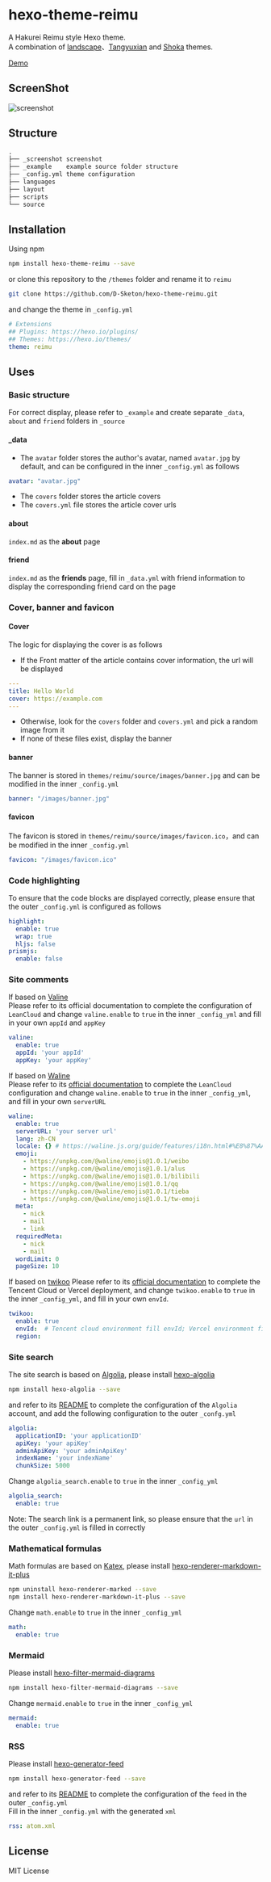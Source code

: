# hexo-theme-reimu
A Hakurei Reimu style Hexo theme.  
A combination of [landscape](https://github.com/hexojs/hexo-theme-landscape)、[Tangyuxian](https://github.com/tangyuxian/hexo-theme-tangyuxian) and [Shoka](https://github.com/amehime/hexo-theme-shoka) themes.  

[Demo](https://d-sketon.github.io)   
## ScreenShot
![screenshot](https://fastly.jsdelivr.net/gh/D-Sketon/blog-img/Reimu.jpg)

## Structure
```txt
.
├── _screenshot screenshot
├── _example    example source folder structure
├── _config.yml theme configuration
├── languages
├── layout
├── scripts
└── source
```
## Installation
Using npm
```bash
npm install hexo-theme-reimu --save
```
or clone this repository to the `/themes` folder and rename it to `reimu`
```bash
git clone https://github.com/D-Sketon/hexo-theme-reimu.git
```
and change the theme in `_config.yml`
```yaml
# Extensions
## Plugins: https://hexo.io/plugins/
## Themes: https://hexo.io/themes/
theme: reimu
```
## Uses
### Basic structure
For correct display, please refer to `_example` and create separate `_data`, `about` and `friend` folders in `_source`
#### _data
- The `avatar` folder stores the author's avatar, named `avatar.jpg` by default, and can be configured in the inner `_config.yml` as follows
```yaml
avatar: "avatar.jpg"
```
- The `covers` folder stores the article covers
- The `covers.yml` file stores the article cover urls
#### about
`index.md` as the **about** page
#### friend
`index.md` as the **friends** page, fill in `_data.yml` with friend information to display the corresponding friend card on the page
###  Cover, banner and favicon
#### Cover
The logic for displaying the cover is as follows  
- If the Front matter of the article contains cover information, the url will be displayed
```yaml
---
title: Hello World
cover: https://example.com
---
```
- Otherwise, look for the `covers` folder and `covers.yml` and pick a random image from it
- If none of these files exist, display the banner
#### banner
The banner is stored in `themes/reimu/source/images/banner.jpg` and can be modified in the inner `_config.yml`
```yaml
banner: "/images/banner.jpg"
```
#### favicon
The favicon is stored in `themes/reimu/source/images/favicon.ico`，and can be modified in the inner `_config.yml`
```yaml
favicon: "/images/favicon.ico"
```
### Code highlighting
To ensure that the code blocks are displayed correctly, please ensure that the outer `_config.yml` is configured as follows
```yaml
highlight:
  enable: true
  wrap: true
  hljs: false
prismjs:
  enable: false
```
### Site comments
If based on [Valine](https://valine.js.org/)  
Please refer to its official documentation to complete the configuration of `LeanCloud` and change `valine.enable` to `true` in the inner `_config_yml` and fill in your own `appId` and `appKey`
```yaml
valine:
  enable: true
  appId: 'your appId'
  appKey: 'your appKey'
```

If based on [Waline](https://waline.js.org/)  
Please refer to its [official documentation](https://waline.js.org/guide/get-started/) to complete the `LeanCloud` configuration and change `waline.enable` to `true` in the inner `_config_yml`, and fill in your own `serverURL`
```yaml
waline:
  enable: true
  serverURL: 'your server url'
  lang: zh-CN
  locale: {} # https://waline.js.org/guide/features/i18n.html#%E8%87%AA%E5%AE%9A%E4%B9%89%E8%AF%AD%E8%A8%80
  emoji:
    - https://unpkg.com/@waline/emojis@1.0.1/weibo
    - https://unpkg.com/@waline/emojis@1.0.1/alus
    - https://unpkg.com/@waline/emojis@1.0.1/bilibili
    - https://unpkg.com/@waline/emojis@1.0.1/qq
    - https://unpkg.com/@waline/emojis@1.0.1/tieba
    - https://unpkg.com/@waline/emojis@1.0.1/tw-emoji
  meta: 
    - nick
    - mail
    - link
  requiredMeta:
    - nick
    - mail
  wordLimit: 0
  pageSize: 10
```

If based on [twikoo](https://twikoo.js.org)
Please refer to its [official documentation](https://twikoo.js.org/quick-start.html) to complete the Tencent Cloud or Vercel deployment, and change `twikoo.enable` to `true` in the inner `_config_yml`, and fill in your own `envId`.
```yml
twikoo:
  enable: true
  envId:  # Tencent cloud environment fill envId; Vercel environment fill address (https://xxx.vercel.app)
  region: 
```

### Site search
The site search is based on [Algolia](https://www.algolia.com/), please install [hexo-algolia](https://github.com/thom4parisot/hexo-algolia)
```bash
npm install hexo-algolia --save
```
and refer to its [README](https://github.com/thom4parisot/hexo-algolia#readme) to complete the configuration of the `Algolia` account, and add the following configuration to the outer `_confg.yml`
```yml
algolia:
  applicationID: 'your applicationID'
  apiKey: 'your apiKey'
  adminApiKey: 'your adminApiKey'
  indexName: 'your indexName'
  chunkSize: 5000
```
Change `algolia_search.enable` to `true` in the inner `_config_yml`
```yaml
algolia_search:
  enable: true
```
Note: The search link is a permanent link, so please ensure that the `url` in the outer `_config.yml` is filled in correctly
### Mathematical formulas
Math formulas are based on [Katex](https://github.com/KaTeX/KaTeX), please install [hexo-renderer-markdown-it-plus](https://github.com/CHENXCHEN/hexo-renderer-markdown-it-plus)
```bash
npm uninstall hexo-renderer-marked --save
npm install hexo-renderer-markdown-it-plus --save
```
Change `math.enable` to `true` in the inner `_config_yml`
```yaml
math:
  enable: true
```
### Mermaid
Please install [hexo-filter-mermaid-diagrams](https://github.com/webappdevelp/hexo-filter-mermaid-diagrams)
```bash
npm install hexo-filter-mermaid-diagrams --save
```
Change `mermaid.enable` to `true` in the inner `_config_yml`
```yaml
mermaid:
  enable: true
```
### RSS
Please install [hexo-generator-feed](https://github.com/hexojs/hexo-generator-feed)
```bash
npm install hexo-generator-feed --save
```
and refer to its [README](https://github.com/hexojs/hexo-generator-feed#readme) to complete the configuration of the `feed` in the outer `_config.yml`  
Fill in the inner `_config.yml` with the generated `xml`
```yaml
rss: atom.xml
```
## License
MIT License
